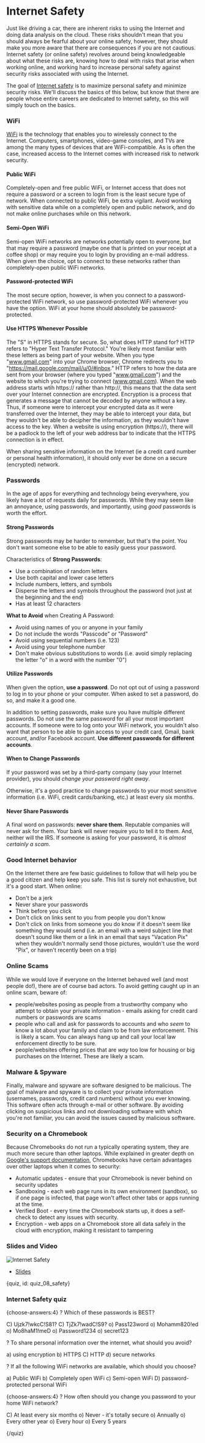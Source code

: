 # Internet Safety

Just like driving a car, there are inherent risks to using the Internet and doing data analysis on the cloud. These risks shouldn't mean that you should always be fearful about your online safety, however, they should make you more aware that there are consequences if you are not cautious. Internet safety (or online safety) revolves around being knowledgeable about what these risks are, knowing how to deal with risks that arise when working online, and working hard to increase personal safety against security risks associated with using the Internet.

The goal of [Internet safety](https://en.wikipedia.org/wiki/Internet_safety) is to maximize personal safety and minimize security risks. We'll discuss the basics of this below, but know that there are people whose entire careers are dedicated to Internet safety, so this will simply touch on the basics.

### WiFi

[WiFi](https://en.wikipedia.org/wiki/Wi-Fi) is the technology that enables you to wirelessly connect to the Internet. Computers, smartphones, video-game consoles, and TVs are among the many types of devices that are WiFi-compatible. As is often the case, increased access to the Internet comes with increased risk to network security. 

#### Public WiFi

Completely-open and free public WiFi, or Internet access that does not require a password or a screen to login from is the least secure type of network. When connected to public WiFi, be extra vigilant. Avoid working with sensitive data while on a completely open and public network, and do not make online purchases while on this network.

#### Semi-Open WiFi

Semi-open WiFi networks are networks potentially open to everyone, but that may require a password (maybe one that is printed on your receipt at a coffee shop) or may require you to login by providing an e-mail address. When given the choice, opt to connect to these networks rather than completely-open public WiFi networks.
 
#### Password-protected WiFi

The most secure option, however, is when you connect to a password-protected WiFi network, so use password-protected WiFi whenever you have the option. WiFi at your home should absolutely be password-protected. 

#### Use HTTPS Whenever Possible

The "S" in HTTPS stands for secure. So, what does HTTP stand for? HTTP refers to "Hyper Text Transfer Protocol." You're likely most familiar with these letters as being part of your website. When you type "www.gmail.com" into your Chrome browser, Chrome redirects you to "https://mail.google.com/mail/u/0/#inbox." HTTP refers to how the data are sent from your browser (where you typed "www.gmail.com") and the website to which you're trying to connect (www.gmail.com). When the web address starts wtih https:// rather than http://, this means that the data sent over your Internet connection are encrypted. Encryption is a process that generates a message that cannot be decoded by anyone without a key. Thus, if someone were to intercept your encrypted data as it were transferred over the Internet, they may be able to intercept your data, but they wouldn't be able to decipher the information, as they wouldn't have access to the key. When a website is using encryption (https://), there will be a padlock to the left of your web address bar to indicate that the HTTPS connection is in effect.  

When sharing sensitive information on the Internet (ie a credit card number or personal health information), it should only ever be done on a secure (encrypted) network. 

### Passwords

In the age of apps for everything and technology being everywhere, you likely have a lot of requests daily for passwords. While they may seem like an annoyance, using passwords, and importantly, using *good* passwords is worth the effort. 

#### Strong Passwords

Strong passwords may be harder to remember, but that's the point. You don't want someone else to be able to easily guess your password. 

Characteristics of **Strong Passwords**:

* Use a combination of random letters
* Use both capital and lower case letters
* Include numbers, letters, and symbols
* Disperse the letters and symbols throughout the password (not just at the beginning and the end)
* Has at least 12 characters

**What to Avoid** when Creating A Password:

* Avoid using names of you or anyone in your family
* Do not include the words "Passcode" or "Password"
* Avoid using sequential numbers (i.e. 123)
* Avoid using your telephone number
* Don't make obvious substitutions to words (i.e. avoid simply replacing the letter "o" in a word with the number "0")

#### Utilize Passwords

When given the option, **use a password**. Do not opt out of using a password to log in to your phone or your computer. When asked to set a password, do so, and make it a good one.

In addition to setting passwords, make sure you have multiple different passwords. Do not use the same password for all your most important accounts. If someone were to log onto your WiFi network, you wouldn't also want that person to be able to gain access to your credit card, Gmail, bank account, and/or Facebook account. **Use different passwords for different accounts**.

#### When to Change Passwords

If your password was set by a third-party company (say your Internet provider), you should *change your password right away*. 

Otherwise, it's a good practice to change passwords to your most sensitive information (i.e. WiFi, credit cards/banking, etc.) at least every six months.

#### Never Share Passwords

A final word on passwords: **never share them**. Reputable companies will never ask for them. Your bank will never require you to tell it to them. And, neither will the IRS. If someone is asking for your password, it is *almost certainly a scam*. 

### Good Internet behavior

On the Internet there are few basic guidelines to follow that will help you be a good citizen and help keep you safe. This list is surely not exhaustive, but it's a good start. When online:
* Don't be a jerk
* Never share your passwords
* Think before you click
* Don't click on links sent to you from people you don't know
* Don't click on links from someone you do know if it doesn't seem like something they would send (i.e. an email with a weird subject line that doesn't sound like them or a link in an email that says "Vacation Pix" when they wouldn't normally send those pictures, wouldn't use the word "Pix", or haven't recently been on a trip)

### Online Scams

While we would love if everyone on the Internet behaved well (and most people do!), there are of course bad actors. To avoid getting caught up in an online scam, beware of:

* people/websites posing as people from a trustworthy company who attempt to obtain your private information - emails asking for credit card numbers or passwords are scams
* people who call and ask for passwords to accounts and who *seem* to know a lot about your family and claim to be from law enforcement. This is likely a scam. You can always hang up and call your local law enforcement directly to be sure. 
* people/websites offering prices that are *way* too low for housing or big purchases on the Internet. These are likely a scam. 

### Malware & Spyware

Finally, malware and spyware are software designed to be malicious. The goal of malware and spyware is to collect your private information (usernames, passwords, credit card numbers) without you ever knowing. This software often acts through e-mail or other software. By avoiding clicking on suspicious links and not downloading software with which you're not familiar, you can avoid the issues caused by malicious software.

### Security on a Chromebook

Because Chromebooks do not run a typically operating system, they are much more secure than other laptops. While explained in greater depth on [Google's support documentation](https://support.google.com/chromebook/answer/3438631?hl=en), Chromebooks have certain advantages over other laptops when it comes to security:

* Automatic updates - ensure that your Chromebook is never behind on security updates
* Sandboxing - each web page runs in its own environment (sandbox), so if one page is infected, that page won't affect other tabs or apps running at the time.
* Verified Boot - every time the Chromebook starts up, it does a self-check to detect any issues with security.
* Encryption - web apps on a Chromebook store all data safely in the cloud with encryption, making it resistant to tampering


### Slides and Video

![Internet Safety](https://www.youtube.com/watch?v=1aLoywDm2Pg)

* [Slides](https://docs.google.com/presentation/d/15GTb5tE_GQuCBJMtLYRtaEF8t5ms_iBRruNqZO1LbtY/edit?usp=sharing)

{quiz, id: quiz_08_safety}

### Internet Safety quiz

{choose-answers:4}
? Which of these passwords is BEST?

C) Ujzk7!wkcC!S81?
C) TjZk7!wadC!S9?
o) Pass123word
o) Mohamm820!ed
o) Mo8haM1!meD
o) Password1234
o) secret123

? To share personal information over the internet, what should you avoid?

a) using encryption
b) HTTPS
C) HTTP
d) secure networks

? If all the following WiFi networks are available, which should you choose?

a) Public WiFi
b) Completely open WiFi
c) Semi-open WiFi
D) password-protected personal WiFi

{choose-answers:4}
? How often should you change you password to your home WiFi network?

C) At least every six months
o) Never - it's totally secure
o) Annually
o) Every other year
o) Every hour
o) Every 5 years

{/quiz}
